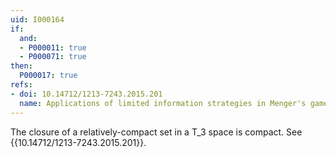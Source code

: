 ```yaml
---
uid: I000164
if:
  and:
  - P000011: true
  - P000071: true
then:
  P000017: true
refs:
- doi: 10.14712/1213-7243.2015.201
  name: Applications of limited information strategies in Menger's game
---
```


The closure of a relatively-compact set in a T_3 space is compact. See
{{10.14712/1213-7243.2015.201}}.
